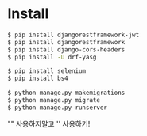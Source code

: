 # Install

```bash
$ pip install djangorestframework-jwt
$ pip install djangorestframework
$ pip install django-cors-headers
$ pip install -U drf-yasg
```

```bash
$ pip install selenium
$ pip install bs4
```

```bash
$ python manage.py makemigrations
$ python manage.py migrate
$ python manage.py runserver
```



"" 사용하지말고 '' 사용하기!

